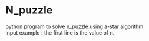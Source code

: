 # N_puzzle
python program to solve n_puzzle using a-star algorithm  
input example : the first line is the value of n.  
